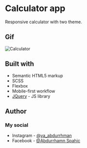 # Calculator app 

Responsive calculator with two theme.

## Gif
![Calculator](https://user-images.githubusercontent.com/72163962/125428968-46acee26-1bb5-4abd-8e01-5ed176e080af.gif)

## Built with

- Semantic HTML5 markup
- SCSS
- Flexbox
- Mobile-first workflow
- [JQuery](https://jquery.com/) - JS library

## Author

### My social

- Instagram - [@ya_abdurrhman](https://www.instagram.com/ya_abdurrahman/)
- Facebook - [@Abdurrhamn Spahic](https://www.facebook.com/abdurrahman.spahic/)
